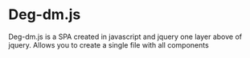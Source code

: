 # Deg-dm.js
Deg-dm.js is a SPA created in javascript and jquery one layer above of jquery. Allows you to create a single file with all components 
